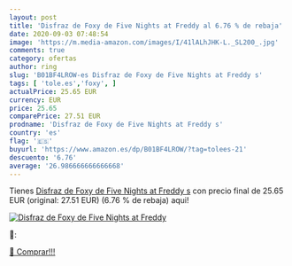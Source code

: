 ```yaml
---
layout: post
title: 'Disfraz de Foxy de Five Nights at Freddy al 6.76 % de rebaja'
date: 2020-09-03 07:48:54
image: 'https://m.media-amazon.com/images/I/41lALhJHK-L._SL200_.jpg'
comments: true
category: ofertas
author: ring
slug: 'B01BF4LROW-es Disfraz de Foxy de Five Nights at Freddy s'
tags: [ 'tole.es','foxy', ]
actualPrice: 25.65 EUR
currency: EUR
price: 25.65
comparePrice: 27.51 EUR
prodname: 'Disfraz de Foxy de Five Nights at Freddy s'
country: 'es'
flag: '🇪🇸'
buyurl: 'https://www.amazon.es/dp/B01BF4LROW/?tag=tolees-21'
descuento: '6.76'
average: '26.986666666666668'
---
```


Tienes [Disfraz de Foxy de Five Nights at Freddy s](https://www.amazon.es/dp/B01BF4LROW/?tag=tolees-21) con precio final de  25.65 EUR (original: 27.51 EUR) (6.76 %  de rebaja) aqui!

[![Disfraz de Foxy de Five Nights at Freddy](https://m.media-amazon.com/images/I/41lALhJHK-L._SL200_.jpg)](https://www.amazon.es/dp/B01BF4LROW/?tag=tolees-21)

🔎:


[🛒 Comprar!!!](https://www.amazon.es/dp/B01BF4LROW/?tag=tolees-21)
